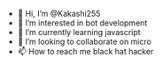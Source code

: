 - 👋 Hi, I’m @Kakashi255
- 👀 I’m interested in bot development
- 🌱 I’m currently learning javascript
- 💞️ I’m looking to collaborate on micro
- 📫 How to reach me black hat hacker

<!---
Kakashi255/Kakashi255 is a ✨ special ✨ repository because its `README.md` (this file) appears on your GitHub profile.
You can click the Preview link to take a look at your changes.
--->
